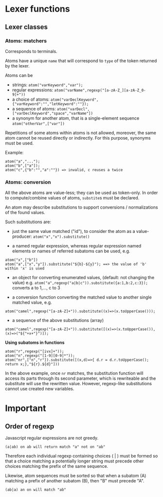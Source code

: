 # Lexer functions

## Lexer classes

### Atoms: matchers

Corresponds to terminals.

Atoms have a unique ``name`` that will correspond to ``type`` of the token returned by the lexer.

Atoms can be
- strings: ``atom("varKeyword","var");``
- regular expressions: ``atom("varName",regexp("[a-zA-Z_][a-zA-Z_0-9]+"))``
- a choice of atoms: ``atom("varDeclKeyword",{"varKeyword":"","letKeyword":""});``
- a sequence of atoms: ``atom("varDecl",["varDeclKeyword","space","varName"])``
- a synonym for another atom, that is a single-element sequence ``atom("otherVar",["var"])``

Repetitions of some atoms within atoms is not allowed, moreover, the same atom cannot be reused directly or indirectly. For this purpose, synonyms must be used.

Example:
```
atom("a","...");
atom("b",["a"]);
atom("c",{"b":"","a":""}) => invalid, c reuses a twice
```

### Atoms: conversion

All the above atoms are value-less; they can be used as token-only. In order to compute/combine values of atoms, ```substite```s must be declared.

An atom may describe substitutions to support conversions / normalizations of the found values.

Such substitutions are:
- just the same value matched ("id"), to consider the atom as a value-producer: ```atom("x","x").substitute()```

- a named regular expression, whereas regular expression named elements or names of referred subatoms can be used, e.g.

```
atom("x",["b"])
atom("a",["x","y"]).substitute("${b}-${y}"); ==> the value of 'b' within 'x' is used
``` 

- an object for converting enumerated values, (default: not changing the value) e.g. 
```atom("a",regexp("a|b|c")).substitute({a:1,b:2,c:3});``` converts a to 1,..., c to 3

- a conversion function converting the matched value to another single matched value, e.g.

```
atom("camel",regexp("[a-zA-Z]+")).substitute((x)=>(x.toUpperCase()));
```

- a sequence of the above substitutions (array)
```
atom("camel",regexp("[a-zA-Z]+")).substitute([(x)=>(x.toUpperCase()),(x)=>("${"+x+"}")]);

```

**Using subatoms in functions**
```
atom("r",regexp("[ivx]+"));
atom("n",regexp("[1-9][0-9]*"));
atom("nr",["n","r"]).substitute([(x,d)=>{ d.r = d.r.toUpperCase(); return x;},"${r}.${d}"]))
```
In the above example, once ``nr`` matches, the substitution function will access its parts through its second parameter, which is rewriteable and the substitute will use the rewritten value. However, regexp-like substitutions cannot use created new variables.

# Important

## Order of regexp
Javascript regular expressions are not greedy.
```
(a|ab) on ab will return match "a" not on "ab"
```
Therefore each individual regexp containing choices ( | ) must be formed so that a choice matching a potentially longer string must precede other choices matching the prefix of the same sequence.

Likewise, atom sequences must be sorted so that when a subatom (A) matching a prefix of another subatom (B), then "B" must precede "A".
```
(ab|a) an on will match "ab"
```













